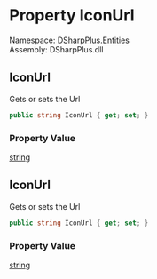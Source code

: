 # Property IconUrl

Namespace: [DSharpPlus.Entities](DSharpPlus.Entities.md)  
Assembly: DSharpPlus.dll

## <a id="DSharpPlus_Entities_DiscordEmbedBuilder_EmbedFooter_IconUrl"></a>IconUrl

Gets or sets the Url

```csharp
public string IconUrl { get; set; }
```

### Property Value

[string](https://learn.microsoft.com/dotnet/api/system.string)

## <a id="DSharpPlus_Entities_DiscordEmbedBuilder_EmbedFooter_IconUrl"></a>IconUrl

Gets or sets the Url

```csharp
public string IconUrl { get; set; }
```

### Property Value

[string](https://learn.microsoft.com/dotnet/api/system.string)


